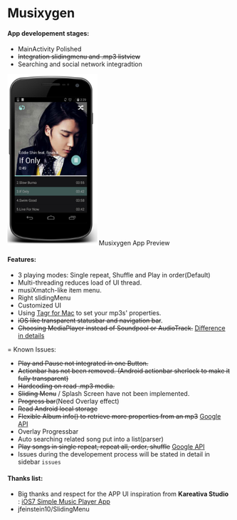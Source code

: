 Musixygen
=========

#### App developement stages:
* MainActivity Polished
* ~~Integration slidingmenu and .mp3 listview~~
* Searching and social network integradtion

<img src="images/demo_img.jpg" width="40%" height="40%">  
Musixygen App Preview

#### Features:
* 3 playing modes: Single repeat, Shuffle and Play in order(Default)
* Multi-threading reduces load of UI thread.
* musiXmatch-like item menu.
* Right slidingMenu
* Customized UI
* Using [Tagr for Mac](http://www.macupdate.com/app/mac/30610/tagr) to set your mp3s' properties.
* ~~iOS like transparent statusbar and navigation bar~~.
* ~~Choosing MediaPlayer instead of Soundpool or AudioTrack.~~ [Difference in details](http://www.wiseandroid.com/post/2010/07/13/Intro-to-the-three-Android-Audio-APIs.aspx)


=
Known Issues:
- ~~Play and Pause not integrated in one Button.~~
- ~~Actionbar has not been removed. (Android actionbar sherlock to make it fully transparent)~~
- ~~Hardcoding on read .mp3 media.~~
- ~~Sliding Menu~~ / Splash Screen have not been implemented.
- ~~Progress bar~~(Need Overlay effect)
- ~~Read Android local storage~~
- ~~Flexible Album info() to retrieve more properties from an mp3~~ [Google API](http://developer.android.com/reference/android/media/MediaMetadataRetriever.html)
- Overlay Progressbar
- Auto searching related song put into a list(parser)
- ~~Play songs in single repeat, repeat all, order, shuffle~~ [Google API](http://developer.android.com/reference/android/media/MediaPlayer.html#setOnCompletionListener(android.media.MediaPlayer.OnCompletionListener))
- Issues during the developement process will be stated in detail in sidebar `issues`


#### Thanks list:
* Big thanks and respect for the APP UI inspiration from **Kareativa Studio** : [iOS7 Simple Music Player App](https://dribbble.com/shots/1142984-iOS7-Simple-Music-Player-App?list=users&offset=34)
* jfeinstein10/SlidingMenu
